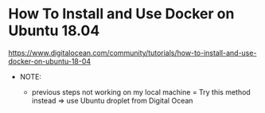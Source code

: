 # How To Install and Use Docker on Ubuntu 18.04

https://www.digitalocean.com/community/tutorials/how-to-install-and-use-docker-on-ubuntu-18-04

- NOTE: 

  - previous steps not 
working on my local machine = Try this method instead
=> use Ubuntu droplet from Digital Ocean 

